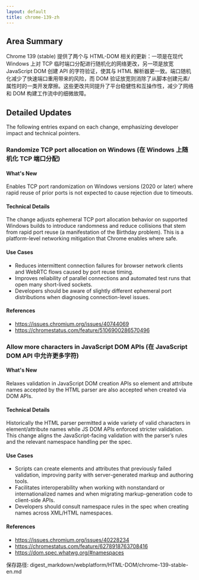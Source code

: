 ```yaml
---
layout: default
title: chrome-139-zh
---
```


## Area Summary

Chrome 139 (stable) 提供了两个与 HTML-DOM 相关的更新：一项是在现代 Windows 上对 TCP 临时端口分配进行随机化的网络更改，另一项是放宽 JavaScript DOM 创建 API 的字符验证，使其与 HTML 解析器更一致。端口随机化减少了快速端口重用带来的风险，而 DOM 验证放宽则消除了从脚本创建元素/属性时的一类开发摩擦。这些更改共同提升了平台稳健性和互操作性，减少了网络和 DOM 构建工作流中的细微故障。

## Detailed Updates

The following entries expand on each change, emphasizing developer impact and technical pointers.

### Randomize TCP port allocation on Windows (在 Windows 上随机化 TCP 端口分配)

#### What's New
Enables TCP port randomization on Windows versions (2020 or later) where rapid reuse of prior ports is not expected to cause rejection due to timeouts.

#### Technical Details
The change adjusts ephemeral TCP port allocation behavior on supported Windows builds to introduce randomness and reduce collisions that stem from rapid port reuse (a manifestation of the Birthday problem). This is a platform-level networking mitigation that Chrome enables where safe.

#### Use Cases
- Reduces intermittent connection failures for browser network clients and WebRTC flows caused by port reuse timing.
- Improves reliability of parallel connections and automated test runs that open many short-lived sockets.
- Developers should be aware of slightly different ephemeral port distributions when diagnosing connection-level issues.

#### References
- https://issues.chromium.org/issues/40744069
- https://chromestatus.com/feature/5106900286570496

### Allow more characters in JavaScript DOM APIs (在 JavaScript DOM API 中允许更多字符)

#### What's New
Relaxes validation in JavaScript DOM creation APIs so element and attribute names accepted by the HTML parser are also accepted when created via DOM APIs.

#### Technical Details
Historically the HTML parser permitted a wide variety of valid characters in element/attribute names while JS DOM APIs enforced stricter validation. This change aligns the JavaScript-facing validation with the parser’s rules and the relevant namespace handling per the spec.

#### Use Cases
- Scripts can create elements and attributes that previously failed validation, improving parity with server-generated markup and authoring tools.
- Facilitates interoperability when working with nonstandard or internationalized names and when migrating markup-generation code to client-side APIs.
- Developers should consult namespace rules in the spec when creating names across XML/HTML namespaces.

#### References
- https://issues.chromium.org/issues/40228234
- https://chromestatus.com/feature/6278918763708416
- https://dom.spec.whatwg.org/#namespaces

保存路径:
digest_markdown/webplatform/HTML-DOM/chrome-139-stable-en.md
